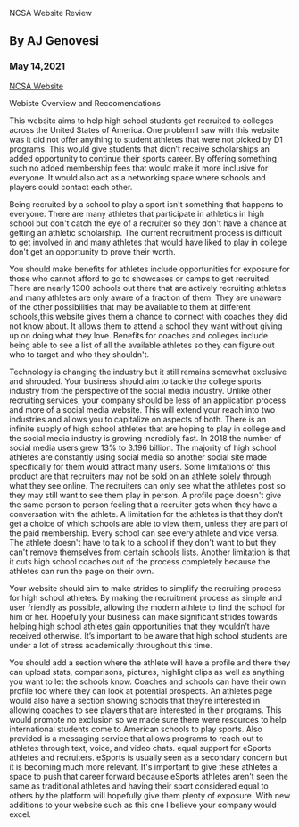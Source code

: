 NCSA Website Review 
## By AJ Genovesi
### May 14,2021
[NCSA Website]( https://www.ncsasports.org/recruiting/how-to-get-recruited/college-recruiting-process)

Webiste Overview and Reccomendations 

  This website aims to help high school students get recruited to colleges across the United States of America. One problem I saw with this website was it did not offer anything to student athletes that were not picked by D1 programs. This would give students that didn’t receive scholarships an added opportunity to continue their sports career. By offering something such no added membership fees that would make it more inclusive for everyone. It would also act as a networking space where schools and players could contact each other.
 
  Being recruited by a school to play a sport isn't something that happens to everyone. There are many athletes that participate in athletics in high school but don't catch the eye of a recruiter so they don't have a chance at getting an athletic scholarship. The current recruitment process is difficult to get involved in and many athletes that would have liked to play in college don't get an opportunity to prove their worth. 

  You should make benefits for athletes include opportunities for exposure for those who cannot afford to go to showcases or camps to get recruited. There are nearly 1300 schools out there that are actively recruiting athletes and many athletes are only aware of a fraction of them. They are unaware of the other possibilities that may be available to them at different schools,this website gives them a chance to connect with coaches they did not know about. It allows them to attend a school they want without giving up on doing what they love. Benefits for coaches and colleges include being able to see a list of all the available athletes so they can figure out who to target and who they shouldn't.

  Technology is changing the industry but it still remains somewhat exclusive and shrouded. Your business should aim to tackle the college sports industry from the perspective of the social media industry. Unlike other recruiting services, your company should be less of an application process and more of a social media website. This will extend your reach into two industries and allows you to capitalize on aspects of both. There is an infinite supply of high school athletes that are hoping to play in college and the social media industry is growing incredibly fast. In 2018 the number of social media users grew 13% to 3.196 billion. The majority of high school athletes are constantly using social media so another social site made specifically for them would attract many users. Some limitations of this product are that recruiters may not be sold on an athlete solely through what they see online. The recruiters can only see what the athletes post so they may still want to see them play in person. A profile page doesn't give the same person to person feeling that a recruiter gets when they have a conversation with the athlete. A limitation for the athletes is that they don't get a choice of which schools are able to view them, unless they are part of the paid membership. Every school can see every athlete and vice versa. The athlete doesn't have to talk to a school if they don't want to but they can't remove themselves from certain schools lists. Another limitation is that it cuts high school coaches out of the process completely because the athletes can run the page on their own. 

  Your website should aim to make strides to simplify the recruiting process for high school athletes. By making the recruitment process as simple and user friendly as possible, allowing the modern athlete to find the school for him or her. Hopefully your business can make significant strides towards helping high school athletes gain opportunities that they wouldn’t have received otherwise. It’s important to be aware that high school students are under a lot of stress academically throughout this time. 

  You should add a section where the athlete will have a profile and there they can upload stats, comparisons, pictures, highlight clips as well as anything you want to let the schools know. Coaches and schools can have their own profile too where they can look at potential prospects. An athletes page would also have a section showing schools that they’re interested in allowing coaches to see players that are interested in their programs. This would promote no exclusion so we made sure there were resources to help international students come to American schools to play sports. Also provided is a messaging service that allows programs to reach out to athletes through text, voice, and video chats. equal support for eSports athletes and recruiters. eSports is usually seen as a secondary concern but it is becoming much more relevant. It's important to give these athletes a space to push that career forward because eSports athletes aren't seen the same as traditional athletes and having their sport considered equal to others by the platform will hopefully give them plenty of exposure. With new additions to your website such as this one I believe your company would excel. 

